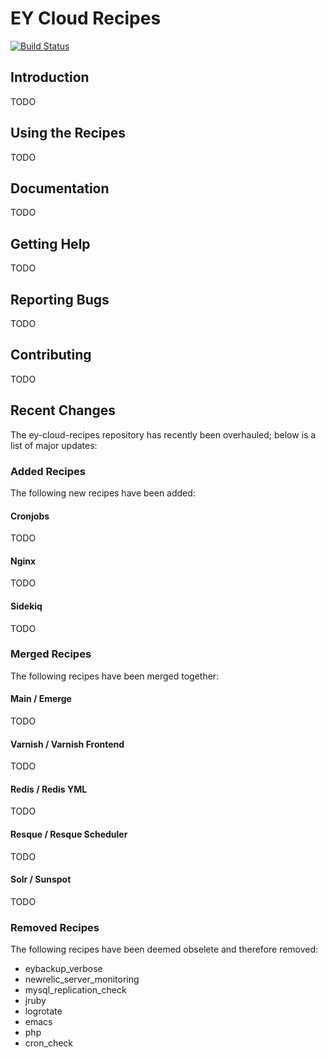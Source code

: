 # EY Cloud Recipes

[![Build Status](https://secure.travis-ci.org/engineyard/ey-cloud-recipes.png)](http://travis-ci.org/engineyard/ey-cloud-recipes)

## Introduction

TODO

## Using the Recipes

TODO

## Documentation

TODO

## Getting Help

TODO

## Reporting Bugs

TODO

## Contributing

TODO

## Recent Changes

The ey-cloud-recipes repository has recently been overhauled; below is a list of major updates:

### Added Recipes

The following new recipes have been added:

#### Cronjobs

TODO

#### Nginx

TODO

#### Sidekiq

TODO

### Merged Recipes

The following recipes have been merged together:

#### Main / Emerge

TODO

#### Varnish / Varnish Frontend

TODO

#### Redis / Redis YML

TODO

#### Resque / Resque Scheduler

TODO

#### Solr / Sunspot

TODO

### Removed Recipes

The following recipes have been deemed obselete and therefore removed:

- eybackup_verbose
- newrelic_server_monitoring
- mysql_replication_check
- jruby
- logrotate
- emacs
- php
- cron_check